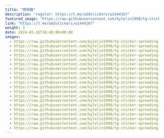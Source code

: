 ```yaml
---
title: "鬧鬧醬"
description: "regular: https://t.me/addstickers/w1444167"
featured_image: "https://raw.githubusercontent.com/kylelin1998/tg-sticker-spreading-worldwide-images/main/img/2b0a213d-6845-4583-a915-47b3cb8d8d50.jpg"
link: "https://t.me/addstickers/w1444167"
weight: 3
date: 2024-01-16T18:40:06+08:00
images:
  - https://raw.githubusercontent.com/kylelin1998/tg-sticker-spreading-worldwide-images/main/img/2b0a213d-6845-4583-a915-47b3cb8d8d50.jpg
  - https://raw.githubusercontent.com/kylelin1998/tg-sticker-spreading-worldwide-images/main/img/5407aa6e-ca80-421d-8fc7-237dd762a17c.jpg
  - https://raw.githubusercontent.com/kylelin1998/tg-sticker-spreading-worldwide-images/main/img/0ec0d015-a536-4687-a96b-4150b8f3d235.jpg
  - https://raw.githubusercontent.com/kylelin1998/tg-sticker-spreading-worldwide-images/main/img/fea76635-f6d0-4d19-83bc-a7591b6549fc.jpg
  - https://raw.githubusercontent.com/kylelin1998/tg-sticker-spreading-worldwide-images/main/img/f8f5839b-c867-4dcc-8139-3154b80fe9c0.jpg
  - https://raw.githubusercontent.com/kylelin1998/tg-sticker-spreading-worldwide-images/main/img/ef579397-b3e1-4b3c-84c0-2facccf3c2f8.jpg
  - https://raw.githubusercontent.com/kylelin1998/tg-sticker-spreading-worldwide-images/main/img/1b3775c0-b335-4ce3-a47b-a513b6c95188.jpg
  - https://raw.githubusercontent.com/kylelin1998/tg-sticker-spreading-worldwide-images/main/img/cea545c0-32a8-4964-96f3-49bd57cff97e.jpg
  - https://raw.githubusercontent.com/kylelin1998/tg-sticker-spreading-worldwide-images/main/img/80e4dc5e-202d-48b8-9093-75445a223702.jpg
  - https://raw.githubusercontent.com/kylelin1998/tg-sticker-spreading-worldwide-images/main/img/a28a7c2c-0690-485d-a8b5-73e1e328b921.jpg
  - https://raw.githubusercontent.com/kylelin1998/tg-sticker-spreading-worldwide-images/main/img/3e38b80a-383f-4124-9a1a-1d1c5d4e8c75.jpg
  - https://raw.githubusercontent.com/kylelin1998/tg-sticker-spreading-worldwide-images/main/img/aa21e8a6-fc81-4615-8d02-61bb4aa0a012.jpg
  - https://raw.githubusercontent.com/kylelin1998/tg-sticker-spreading-worldwide-images/main/img/7d508d02-e8b5-45d2-a10a-58a8f006fc94.jpg
  - https://raw.githubusercontent.com/kylelin1998/tg-sticker-spreading-worldwide-images/main/img/b975a67d-f0fd-41a3-bd4f-3f34d02c9eaa.jpg
  - https://raw.githubusercontent.com/kylelin1998/tg-sticker-spreading-worldwide-images/main/img/94f9def0-46fd-4643-a924-564e28b4ab1a.jpg
  - https://raw.githubusercontent.com/kylelin1998/tg-sticker-spreading-worldwide-images/main/img/63a42cc6-2352-46fb-a87d-0a5ca0ac5611.jpg
  - https://raw.githubusercontent.com/kylelin1998/tg-sticker-spreading-worldwide-images/main/img/dad77a46-b250-4dea-b1d7-23eb65ce91df.jpg
  - https://raw.githubusercontent.com/kylelin1998/tg-sticker-spreading-worldwide-images/main/img/a27946a4-733c-465b-9840-40a6ce397154.jpg
  - https://raw.githubusercontent.com/kylelin1998/tg-sticker-spreading-worldwide-images/main/img/71d1320c-37b9-4fd2-9bba-e2a28c6830c5.jpg
  - https://raw.githubusercontent.com/kylelin1998/tg-sticker-spreading-worldwide-images/main/img/6cefd060-7ddb-4276-a49d-90c3851dcccb.jpg
---
```

